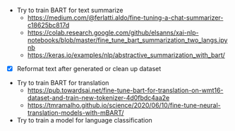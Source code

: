 - Try to train BART for text summarize 
	- https://medium.com/@ferlatti.aldo/fine-tuning-a-chat-summarizer-c18625bc817d
	- https://colab.research.google.com/github/elsanns/xai-nlp-notebooks/blob/master/fine_tune_bart_summarization_two_langs.ipynb
	- https://keras.io/examples/nlp/abstractive_summarization_with_bart/
- [x] Reformat text after generated or clean up dataset
- Try to train BART for translation
	- https://pub.towardsai.net/fine-tune-bart-for-translation-on-wmt16-dataset-and-train-new-tokenizer-4d0fbdc4aa2e
	- https://tmramalho.github.io/science/2020/06/10/fine-tune-neural-translation-models-with-mBART/
- Try to train a model for language classification